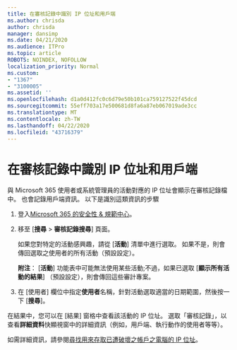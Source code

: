 ```yaml
---
title: 在審核記錄中識別 IP 位址和用戶端
ms.author: chrisda
author: chrisda
manager: dansimp
ms.date: 04/21/2020
ms.audience: ITPro
ms.topic: article
ROBOTS: NOINDEX, NOFOLLOW
localization_priority: Normal
ms.custom:
- "1367"
- "3100005"
ms.assetid: ''
ms.openlocfilehash: d1a0d412fc0c6d79e50b101ca759127522f45dcd
ms.sourcegitcommit: 55eff703a17e500681d8fa6a87eb067019ade3cc
ms.translationtype: MT
ms.contentlocale: zh-TW
ms.lasthandoff: 04/22/2020
ms.locfileid: "43716379"
---
```

# <a name="identify-ip-address-and-client-in-audit-logs"></a>在審核記錄中識別 IP 位址和用戶端

與 Microsoft 365 使用者或系統管理員的活動對應的 IP 位址會顯示在審核記錄檔中。 也會記錄用戶端資訊。 以下是識別這類資訊的步驟

1. 登入[Microsoft 365 的安全性 & 規範中心](https://protection.office.com/)。

2. 移至 [**搜尋** > **審核記錄搜尋**] 頁面。

   如果您對特定的活動感興趣，請從 [**活動**] 清單中進行選取。 如果不是，則會傳回選取之使用者的所有活動（預設設定）。

   **附注**： [**活動**] 功能表中可能無法使用某些活動;不過，如果已選取 [**顯示所有活動的結果**] （預設設定），則會傳回這些審計專案。

3. 在 [使用者] 欄位中指定**使用者**名稱，針對活動選取適當的日期範圍，然後按一下 [**搜尋**]。

在結果中，您可以在 [結果] 窗格中查看該活動的 IP 位址。 選取「審核記錄」，以查看**詳細資料**快顯視窗中的詳細資訊（例如，用戶端、執行動作的使用者等等）。

如需詳細資訊，請參閱[尋找用來存取已遭破壞之帳戶之電腦的 IP 位址](https://docs.microsoft.com/office365/securitycompliance/auditing-troubleshooting-scenarios#finding-the-ip-address-of-the-computer-used-to-access-a-compromised-account)。
